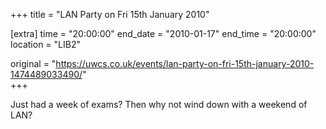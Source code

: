 +++
title = "LAN Party on Fri 15th January 2010"

[extra]
time = "20:00:00"
end_date = "2010-01-17"
end_time = "20:00:00"
location = "LIB2"

original = "https://uwcs.co.uk/events/lan-party-on-fri-15th-january-2010-1474489033490/"    
+++

Just had a week of exams? Then why not wind down with a weekend of LAN?


